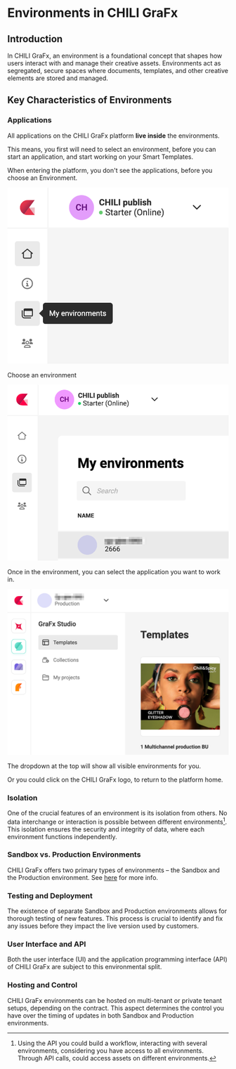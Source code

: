 # Environments in CHILI GraFx

## Introduction

In CHILI GraFx, an environment is a foundational concept that shapes how users interact with and manage their creative assets. Environments act as segregated, secure spaces where documents, templates, and other creative elements are stored and managed.

## Key Characteristics of Environments

### Applications

All applications on the CHILI GraFx platform **live inside** the environments.

This means, you first will need to select an environment, before you can start an application, and start working on your Smart Templates.

When entering the platform, you don't see the applications, before you choose an Environment.

![screenshot](env1.png)

Choose an environment

![screenshot](env2.png)

Once in the environment, you can select the application you want to work in.

![screenshot](env3.png)

The dropdown at the top will show all visible environments for you.

Or you could click on the CHILI GraFx logo, to return to the platform home.

### Isolation

One of the crucial features of an environment is its isolation from others. No data interchange or interaction is possible between different environments[^1]. This isolation ensures the security and integrity of data, where each environment functions independently.

### Sandbox vs. Production Environments

CHILI GraFx offers two primary types of environments – the Sandbox and the Production environment. See [here](/CHILI-GraFx/concepts/sandbox/) for more info.

### Testing and Deployment

The existence of separate Sandbox and Production environments allows for thorough testing of new features. This process is crucial to identify and fix any issues before they impact the live version used by customers.

### User Interface and API

Both the user interface (UI) and the application programming interface (API) of CHILI GraFx are subject to this environmental split.

### Hosting and Control

CHILI GraFx environments can be hosted on multi-tenant or private tenant setups, depending on the contract. This aspect determines the control you have over the timing of updates in both Sandbox and Production environments.

[^1]: Using the API you could build a workflow, interacting with several environments, considering you have access to all environments. Through API calls, could access assets on different environments.
